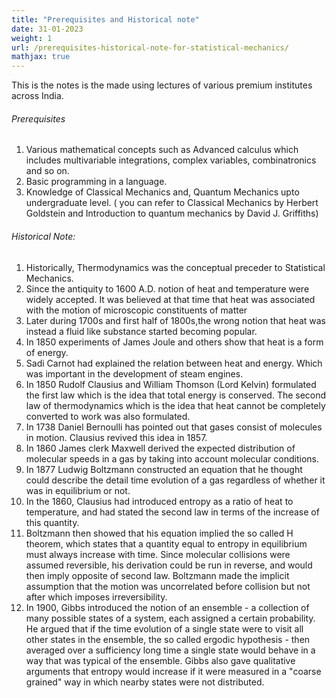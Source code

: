 ```yaml
---
title: "Prerequisites and Historical note"
date: 31-01-2023
weight: 1
url: /prerequisites-historical-note-for-statistical-mechanics/
mathjax: true
---
```

This is the notes is the made using lectures of various premium institutes across India.
###### Prerequisites
1) Various mathematical concepts such as Advanced calculus which includes multivariable integrations, complex variables, combinatronics and so on.
2) Basic programming in a language.
3) Knowledge of Classical Mechanics and, Quantum Mechanics upto undergraduate level. ( you can refer to Classical Mechanics by Herbert Goldstein
 and Introduction to quantum mechanics by David J. Griffiths)

###### Historical Note:

1) Historically, Thermodynamics was the conceptual preceder to Statistical Mechanics.
2) Since the antiquity to 1600 A.D. notion of heat and temperature were widely accepted. It was believed at that time that heat was associated 
with the motion of microscopic constituents of matter
3) Later during 1700s and first half of 1800s,the wrong notion that heat was instead a fluid like substance started becoming popular. 
4) In 1850 experiments of James Joule and others show that heat is a form of energy.
5) Sadi Carnot had explained the relation between heat and energy. Which was important in the development of steam engines.
6) In 1850 Rudolf Clausius and William Thomson (Lord Kelvin) formulated the first law which is the idea that total energy is conserved. The 
second law of thermodynamics which is the idea that heat cannot be completely converted to work was also formulated.
7) In 1738 Daniel Bernoulli has pointed out that gases consist of molecules in motion. Clausius revived this idea in 1857.
8) In 1860 James clerk Maxwell derived the expected distribution of molecular speeds in a gas by taking into account molecular conditions.
9) In 1877 Ludwig Boltzmann constructed an equation that he thought could describe the detail time evolution of a gas regardless of whether it was in equilibrium or not.
10) In the 1860, Clausius had introduced entropy as a ratio of heat to temperature, and had stated the second law in terms of the increase of this quantity.
11) Boltzmann then showed that his equation implied the so called H theorem, which states that a quantity equal to entropy in equilibrium 
must always increase with time. Since molecular collisions were assumed reversible, his derivation could be run in reverse, and would then 
imply opposite of second law. Boltzmann made the implicit assumption that the motion was uncorrelated before collision but not after which imposes irreversibility.
12) In 1900, Gibbs introduced the notion of an ensemble - a collection of many possible states of a system, each assigned a certain probability. 
He argued that if the time evolution of a single state were to visit all other states in the ensemble, the so called ergodic hypothesis - then  
averaged over a sufficiency long time a single state would behave in a way that was typical of the ensemble. Gibbs also gave qualitative arguments 
that entropy would increase if it were measured in a "coarse grained" way in which nearby states were not distributed.
